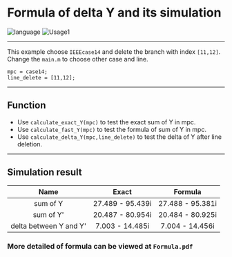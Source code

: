 # Formula of delta Y and its simulation 

 ![language](https://img.shields.io/badge/language-Matlab-darkgreen.svg)
 ![Usage1](https://img.shields.io/badge/Usage-Matpower-green.svg)

----
This example choose `IEEEcase14` and delete the branch with index `[11,12]`. Change the `main.m` to choose other case and line.

```
mpc = case14;
line_delete = [11,12];
```

----

## Function 
- Use `calculate_exact_Y(mpc)` to test the exact sum of Y in mpc.
- Use `calculate_fast_Y(mpc)` to test the formula of sum of Y in mpc.
- Use `calculate_delta_Y(mpc,line_delete)` to test the delta of Y after line deletion.

----

## Simulation result

| Name | Exact | Formula | 
| :----: | :----: | :----: | 
| sum of Y | 27.489 - 95.439i | 27.488 - 95.381i | 
| sum of Y' | 20.487 - 80.954i | 20.484 - 80.925i | 
| delta between Y and Y' | 7.003 - 14.485i | 7.004 - 14.456i | 

### More detailed of formula can be viewed at `Formula.pdf`

